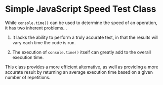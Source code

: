 Simple JavaScript Speed Test Class
==================================

While `console.time()` can be used to determine the speed of an operation, it has two inherent problems...

1. It lacks the ability to perform a truly accurate test, in that the results will vary each time the code is run.

2. The execution of `console.time()` itself can greatly add to the overall execution time.

This class provides a more efficient alternative, as well as providing a more accurate result by returning an average execution time based on a given number of repetitions.
